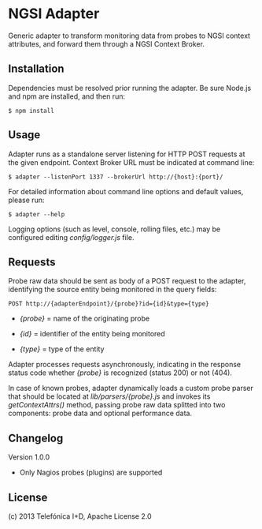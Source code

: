 # NGSI Adapter

Generic adapter to transform monitoring data from probes to NGSI context
attributes, and forward them through a NGSI Context Broker.

## Installation

Dependencies must be resolved prior running the adapter. Be sure Node.js and npm
are installed, and then run:

    $ npm install

## Usage

Adapter runs as a standalone server listening for HTTP POST requests at the
given endpoint. Context Broker URL must be indicated at command line:

    $ adapter --listenPort 1337 --brokerUrl http://{host}:{port}/

For detailed information about command line options and default values,
please run:

    $ adapter --help

Logging options (such as level, console, rolling files, etc.) may be
configured editing *config/logger.js* file.

## Requests

Probe raw data should be sent as body of a POST request to the adapter,
identifying the source entity being monitored in the query fields:

    POST http://{adapterEndpoint}/{probe}?id={id}&type={type}

* *{probe}* = name of the originating probe

* *{id}* = identifier of the entity being monitored

* *{type}* = type of the entity

Adapter processes requests asynchronously, indicating in the response
status code whether *{probe}* is recognized (status 200) or not (404).

In case of known probes, adapter dynamically loads a custom probe
parser that should be located at *lib/parsers/{probe}.js* and invokes
its *getContextAttrs()* method, passing probe raw data splitted into
two components: probe data and optional performance data.

## Changelog

Version 1.0.0

* Only Nagios probes (plugins) are supported

## License

(c) 2013 Telefónica I+D, Apache License 2.0
